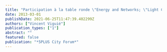 ```yaml
---
title: "Participation à la table ronde \"Energy and Networks; \"Light City\""
date: 2013-03-01
publishDate: 2021-06-25T11:47:39.402299Z
authors: ["Vincent Viguié"]
publication_types: ["1"]
abstract: ""
featured: false
publication: "*5PLUS City Forum*"
---
```



